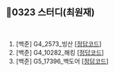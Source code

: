 ## 📘0323 스터디(최원재)
</br>

1. [백준] G4_2573_빙산 [[정답코드]()]
2. [백준] G4_10282_해킹 [[정답코드]()]
3. [백준] G5_17396_백도어 [[정답코드](https://github.com/daejeon5-algostudy/AlgorithmStudy/blob/main/%EC%8A%A4%ED%84%B0%EB%94%94/0323/%EC%B5%9C%EC%9B%90%EC%9E%AC/Main_bj_17396_%EB%B0%B1%EB%8F%84%EC%96%B4.java)]
